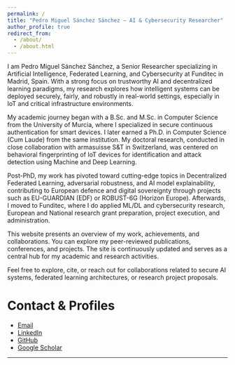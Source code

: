 ```yaml
---
permalink: /
title: "Pedro Miguel Sánchez Sánchez – AI & Cybersecurity Researcher"
author_profile: true
redirect_from: 
  - /about/
  - /about.html
---
```


I am Pedro Miguel Sánchez Sánchez, a Senior Researcher specializing in Artificial Intelligence, Federated Learning, and Cybersecurity at Funditec in Madrid, Spain. With a strong focus on trustworthy AI and decentralized learning paradigms, my research explores how intelligent systems can be deployed securely, fairly, and robustly in real-world settings, especially in IoT and critical infrastructure environments.

My academic journey began with a B.Sc. and M.Sc. in Computer Science from the University of Murcia, where I specialized in secure continuous authentication for smart devices. I later earned a Ph.D. in Computer Science (Cum Laude) from the same institution. My doctoral research, conducted in close collaboration with armasuisse S&T in Switzerland, was centered on behavioral fingerprinting of IoT devices for identification and attack detection using Machine and Deep Learning.

Post-PhD, my work has pivoted toward cutting-edge topics in Decentralized Federated Learning, adversarial robustness, and AI model explainability, contributing to European defence and digital sovereignty through projects such as EU-GUARDIAN (EDF) or ROBUST-6G (Horizon Europe). Afterwards, I moved to Funditec, where I do applied ML/DL and cybersecurity research, European and National research grant preparation, project execution, and administration.

This website presents an overview of my work, achievements, and collaborations. You can explore my peer-reviewed publications, conferences, and projects. The site is continuously updated and serves as a central hub for my academic and research activities.


Feel free to explore, cite, or reach out for collaborations related to secure AI systems, federated learning architectures, or research project proposals.



Contact & Profiles
======
- [Email](mailto:pedromiguelsanchezsanchez@gmail.com)
- [LinkedIn](https://linkedin.com/in/pedromiguelsanchezsanchez)
- [GitHub](https://github.com/sxz0)
- [Google Scholar](https://scholar.google.com/citations?user=RMS2xxkAAAAJ&hl=en)

---
